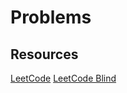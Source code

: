 # Problems

## Resources


[LeetCode](https://leetcode.com/problemset/all/)
[LeetCode Blind](https://leetcode.com/discuss/general-discussion/460599/blind-75-leetcode-questions)